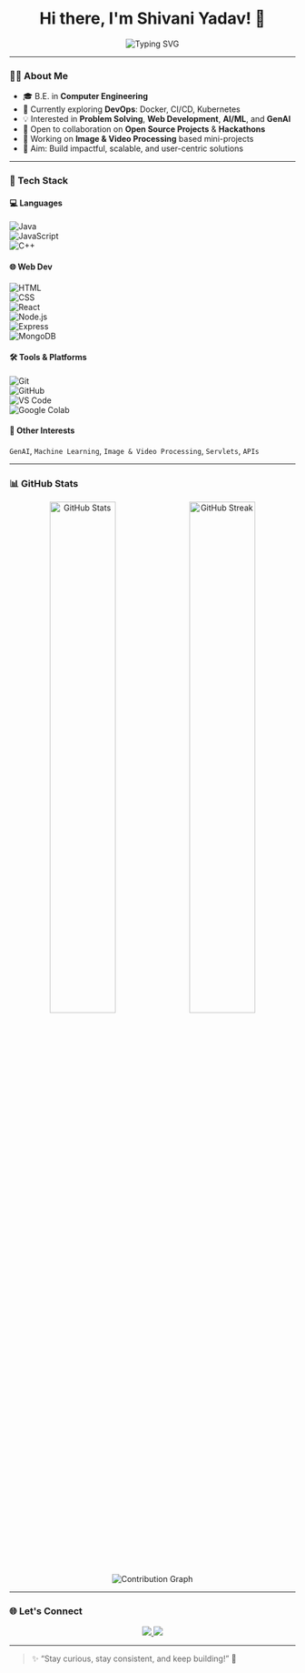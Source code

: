 <h1 align="center">Hi there, I'm Shivani Yadav! 👋</h1>

<p align="center">
  <img src="https://readme-typing-svg.demolab.com?font=Fira+Code&size=25&pause=1000&center=true&vCenter=true&width=440&lines=💻+Passionate+about+Web+Dev+%26+AI;🚀+Always+Building+%26+Breaking;🎯+Problem+Solver+%7C+Open+Source+Lover" alt="Typing SVG" />
</p>

---

### 👩‍💻 About Me

- 🎓 B.E. in **Computer Engineering**
- 🌱 Currently exploring **DevOps**: Docker, CI/CD, Kubernetes
- 💡 Interested in **Problem Solving**, **Web Development**, **AI/ML**, and **GenAI**
- 🤝 Open to collaboration on **Open Source Projects** & **Hackathons**
- 🎥 Working on **Image & Video Processing** based mini-projects
- 🎯 Aim: Build impactful, scalable, and user-centric solutions

---

### 🚀 Tech Stack

#### 💻 Languages  
![Java](https://img.shields.io/badge/Java-007396?style=for-the-badge&logo=java&logoColor=white)  
![JavaScript](https://img.shields.io/badge/JavaScript-F7DF1E?style=for-the-badge&logo=javascript&logoColor=black)  
![C++](https://img.shields.io/badge/C++-00599C?style=for-the-badge&logo=cplusplus&logoColor=white)

#### 🌐 Web Dev  
![HTML](https://img.shields.io/badge/HTML5-E34F26?style=for-the-badge&logo=html5&logoColor=white)  
![CSS](https://img.shields.io/badge/CSS3-1572B6?style=for-the-badge&logo=css3&logoColor=white)  
![React](https://img.shields.io/badge/React-20232a?style=for-the-badge&logo=react&logoColor=61DAFB)  
![Node.js](https://img.shields.io/badge/Node.js-339933?style=for-the-badge&logo=nodedotjs&logoColor=white)  
![Express](https://img.shields.io/badge/Express.js-404D59?style=for-the-badge)  
![MongoDB](https://img.shields.io/badge/MongoDB-4EA94B?style=for-the-badge&logo=mongodb&logoColor=white)

#### 🛠️ Tools & Platforms  
![Git](https://img.shields.io/badge/Git-F05032?style=for-the-badge&logo=git&logoColor=white)  
![GitHub](https://img.shields.io/badge/GitHub-181717?style=for-the-badge&logo=github)  
![VS Code](https://img.shields.io/badge/VS_Code-007ACC?style=for-the-badge&logo=visual-studio-code&logoColor=white)  
![Google Colab](https://img.shields.io/badge/Google%20Colab-F9AB00?style=for-the-badge&logo=googlecolab&logoColor=black)

#### 🔬 Other Interests  
`GenAI`, `Machine Learning`, `Image & Video Processing`, `Servlets`, `APIs`

---

### 📊 GitHub Stats

<p align="center">
  <img src="https://github-readme-stats.vercel.app/api?username=ShivaniYadav7&show_icons=true&theme=radical" alt="GitHub Stats" width="48%"/>
  <img src="https://github-readme-streak-stats.herokuapp.com/?user=ShivaniYadav7&theme=radical" alt="GitHub Streak" width="48%"/>
</p>
<p align="center">
  <img src="https://github-readme-activity-graph.vercel.app/graph?username=ShivaniYadav7&theme=radical" alt="Contribution Graph"/>
</p>

---

### 🌐 Let's Connect

<p align="center">
  <a href="mailto:shivaniyadav84237@gmail.com">
    <img src="https://img.shields.io/badge/Gmail-D14836?style=for-the-badge&logo=gmail&logoColor=white" />
  </a>
  <a href="https://www.linkedin.com/in/shivani-yadav-b99853259/">
    <img src="https://img.shields.io/badge/LinkedIn-blue?style=for-the-badge&logo=linkedin&logoColor=white" />
  </a>
</p>

---

> ✨ “Stay curious, stay consistent, and keep building!” 🚀  
